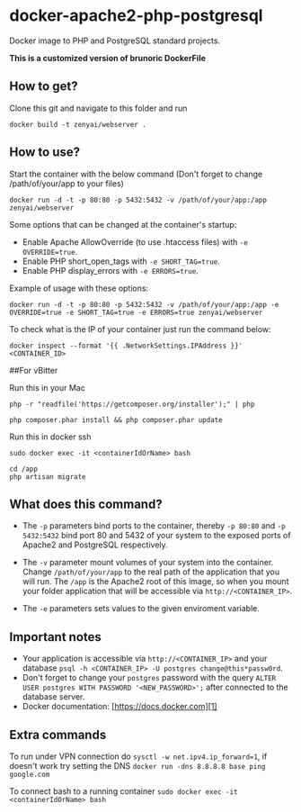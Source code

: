 docker-apache2-php-postgresql
=============================

Docker image to PHP and PostgreSQL standard projects.

**This is a customized version of brunoric DockerFile**

How to get?
-----------

Clone this git and navigate to this folder and run

	docker build -t zenyai/webserver .


How to use?
-----------

Start the container with the below command (Don't forget to change /path/of/your/app to your files)

	docker run -d -t -p 80:80 -p 5432:5432 -v /path/of/your/app:/app zenyai/webserver

Some options that can be changed at the container's startup:

- Enable Apache AllowOverride (to use .htaccess files) with `-e OVERRIDE=true`.
- Enable PHP short_open_tags with `-e SHORT_TAG=true`.
- Enable PHP display_errors with `-e ERRORS=true`.

Example of usage with these options:

	docker run -d -t -p 80:80 -p 5432:5432 -v /path/of/your/app:/app -e OVERRIDE=true -e SHORT_TAG=true -e ERRORS=true zenyai/webserver

To check what is the IP of your container just run the command below:

    docker inspect --format '{{ .NetworkSettings.IPAddress }}' <CONTAINER_ID>
    
##For vBitter

Run this in your Mac

```
php -r "readfile('https://getcomposer.org/installer');" | php

php composer.phar install && php composer.phar update

```

Run this in docker ssh

```
sudo docker exec -it <containerIdOrName> bash

cd /app
php artisan migrate

``` 

What does this command?
-----------------------

- The `-p` parameters bind ports to the container, thereby `-p 80:80` and `-p 5432:5432` bind port 80 and 5432 of your
system to the exposed ports of Apache2 and PostgreSQL respectively.

- The `-v` parameter mount volumes of your system into the container. Change `/path/of/your/app` to the real path of the
application that you will run. The `/app` is the Apache2 root of this image, so when you mount your folder application
that will be accessible via `http://<CONTAINER_IP>`.

- The `-e` parameters sets values to the given enviroment variable.

Important notes
---------------

- Your application is accessible via `http://<CONTAINER_IP>` and your database `psql -h <CONTAINER_IP> -U postgres change@this*passw0rd`.
- Don't forget to change your `postgres` password with the query `ALTER USER postgres WITH PASSWORD '<NEW_PASSWORD>';` after connected to the database server.
- Docker documentation: [https://docs.docker.com][1]

Extra commands
-----------------------
To run under VPN connection do ```sysctl -w net.ipv4.ip_forward=1```, if doesn't work try setting the DNS ```docker run -dns 8.8.8.8 base ping google.com```


To connect bash to a running container 
```sudo docker exec -it <containerIdOrName> bash```

[1]: https://docs.docker.com
